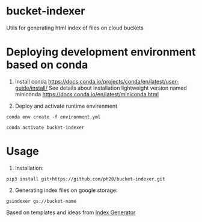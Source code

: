 # bucket-indexer
Utils for generating html index of files on cloud buckets


# Deploying development environment based on conda
1. Install conda https://docs.conda.io/projects/conda/en/latest/user-guide/install/
   See details about installation lightweight version named miniconda
   https://docs.conda.io/en/latest/miniconda.html

2. Deploy and activate runtime envirenment

`conda env create -f environment.yml`

`conda activate bucket-indexer`
# Usage
1. Installation:

`pip3 install git+https://github.com/ph20/bucket-indexer.git`

2. Generating index files on google storage:

`gsindexer gs://bucket-name`
   
Based on templates and ideas from [Index Generator](https://github.com/index-generator-project/index-generator)
